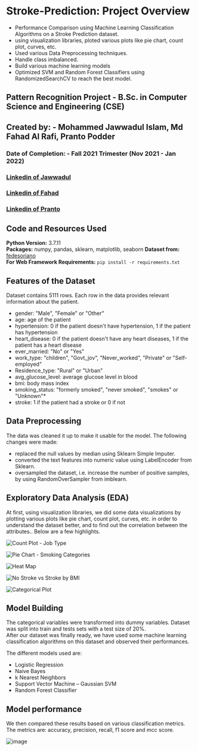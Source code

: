 # Stroke-Prediction: Project Overview
* Performance Comparison using Machine Learning Classification Algorithms on a Stroke Prediction dataset.
* using visualization libraries, ploted various plots like pie chart, count plot, curves, etc. 
* Used various Data Preprocessing techniques.
* Handle class imbalanced.
* Build various machine learning models
* Optimized SVM and Random Forest Classifiers using RandomizedSearchCV to reach the best model. 

## Pattern Recognition Project - B.Sc. in Computer Science and Engineering (CSE)

## Created by: - Mohammed Jawwadul Islam, Md Fahad Al Rafi, Pranto Podder

### Date of Completion: - Fall 2021 Trimester (Nov 2021 - Jan 2022)

### [Linkedin of Jawwadul](https://www.linkedin.com/in/jawwadfida/)  
### [Linkedin of Fahad](https://www.linkedin.com/in/md-fahad-al-al-rafi-14b968111/)
### [Linkedin of Pranto](https://www.linkedin.com/in/pranto-podder-b78b97162/)

## Code and Resources Used 
**Python Version:** 3.7.11  
**Packages:** numpy, pandas, sklearn, matplotlib, seaborn
**Dataset from:** [fedesoriano](https://www.kaggle.com/fedesoriano) <br>
**For Web Framework Requirements:**  ```pip install -r requirements.txt```  

## Features of the Dataset
Dataset contains 5111 rows. Each row in the data provides relevant information about the patient. 
* gender: "Male", "Female" or "Other"
* age: age of the patient
* hypertension: 0 if the patient doesn't have hypertension, 1 if the patient has 
hypertension
* heart_disease: 0 if the patient doesn't have any heart diseases, 1 if the patient has a heart disease
* ever_married: "No" or "Yes"
* work_type: "children", "Govt_jov", "Never_worked", "Private" or "Self-employed"
* Residence_type: "Rural" or "Urban"
* avg_glucose_level: average glucose level in blood
* bmi: body mass index
* smoking_status: "formerly smoked", "never smoked", "smokes" or "Unknown"*
* stroke: 1 if the patient had a stroke or 0 if not 

## Data Preprocessing
The data was cleaned it up to make it usable for the model. The following changes were made:

* replaced the null values by median using Sklearn Simple Imputer.
* converted the text features into numeric value using LabelEncoder from Sklearn.
* oversampled the dataset, i.e. increase the number of positive samples, by using RandomOverSampler from imblearn.


## Exploratory Data Analysis (EDA)
At first, using visualization libraries, we did some data visualizations by plotting various plots like pie chart, count plot, curves, etc. in order to understand the dataset better, and to find out the correlation between the attributes.. Below are a few highlights. 

![Count Plot - Job Type](https://user-images.githubusercontent.com/64092765/153050389-3dc5592f-3124-4abd-b615-19dff7f2160b.png)

![Pie Chart - Smoking Categories](https://user-images.githubusercontent.com/64092765/153050403-797bbcc7-fcf0-4830-933e-573beb29b2aa.png)

![Heat Map](https://user-images.githubusercontent.com/64092765/153050409-4de973ab-0d3a-4ef1-b4de-670248439bbb.png)

![No Stroke vs Stroke by BMI](https://user-images.githubusercontent.com/64092765/153050416-aff6dcb1-a406-417d-b060-dbd5056c1177.png)

![Categorical Plot](https://user-images.githubusercontent.com/64092765/153050427-1b13cf20-49fd-437f-991c-548ad32a65e9.png)

## Model Building 

The categorical variables were transformed into dummy variables. Dataset was split into train and tests sets with a test size of 20%.   
After our dataset was finally ready, we have used some machine learning classification algorithms on this dataset and observed their performances. 

The different models used are:
* Logistic Regression 
* Naive Bayes
* k Nearest Neighbors
* Support Vector Machine – Gaussian SVM
* Random Forest Classifier

## Model performance
We then compared these results based on various classification metrics. 
The metrics are: accuracy, precision, recall, f1 score and mcc score.

![image](https://user-images.githubusercontent.com/64092765/153050322-d2dca138-58d4-4bd1-9ac4-5927983b895a.png)







